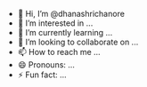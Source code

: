 - 👋 Hi, I’m @dhanashrichanore
- 👀 I’m interested in ...
- 🌱 I’m currently learning ...
- 💞️ I’m looking to collaborate on ...
- 📫 How to reach me ...
- 😄 Pronouns: ...
- ⚡ Fun fact: ...

<!---
dhanashrichanore/dhanashrichanore is a ✨ special ✨ repository because its `README.md` (this file) appears on your GitHub profile.
You can click the Preview link to take a look at your changes.
--->
